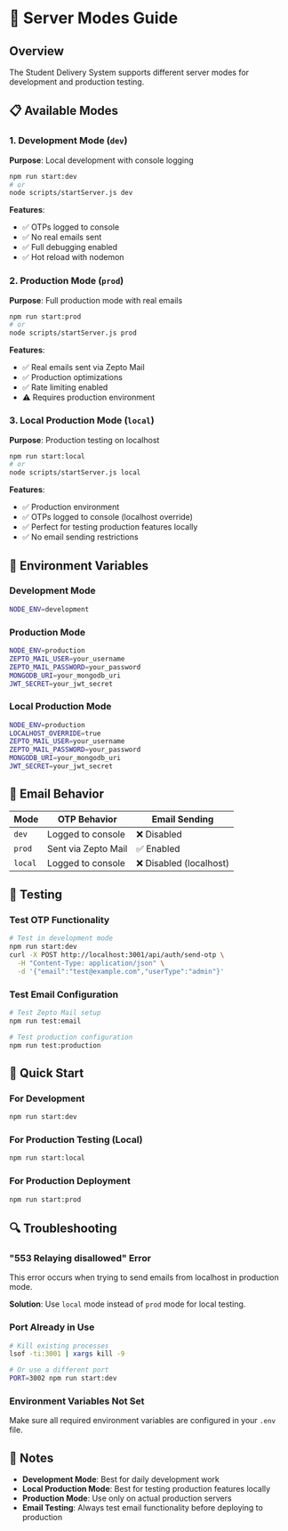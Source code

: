 # 🚀 Server Modes Guide

## Overview
The Student Delivery System supports different server modes for development and production testing.

## 📋 Available Modes

### 1. Development Mode (`dev`)
**Purpose**: Local development with console logging
```bash
npm run start:dev
# or
node scripts/startServer.js dev
```

**Features**:
- ✅ OTPs logged to console
- ✅ No real emails sent
- ✅ Full debugging enabled
- ✅ Hot reload with nodemon

### 2. Production Mode (`prod`)
**Purpose**: Full production mode with real emails
```bash
npm run start:prod
# or
node scripts/startServer.js prod
```

**Features**:
- ✅ Real emails sent via Zepto Mail
- ✅ Production optimizations
- ✅ Rate limiting enabled
- ⚠️ Requires production environment

### 3. Local Production Mode (`local`)
**Purpose**: Production testing on localhost
```bash
npm run start:local
# or
node scripts/startServer.js local
```

**Features**:
- ✅ Production environment
- ✅ OTPs logged to console (localhost override)
- ✅ Perfect for testing production features locally
- ✅ No email sending restrictions

## 🔧 Environment Variables

### Development Mode
```bash
NODE_ENV=development
```

### Production Mode
```bash
NODE_ENV=production
ZEPTO_MAIL_USER=your_username
ZEPTO_MAIL_PASSWORD=your_password
MONGODB_URI=your_mongodb_uri
JWT_SECRET=your_jwt_secret
```

### Local Production Mode
```bash
NODE_ENV=production
LOCALHOST_OVERRIDE=true
ZEPTO_MAIL_USER=your_username
ZEPTO_MAIL_PASSWORD=your_password
MONGODB_URI=your_mongodb_uri
JWT_SECRET=your_jwt_secret
```

## 📧 Email Behavior

| Mode | OTP Behavior | Email Sending |
|------|-------------|---------------|
| `dev` | Logged to console | ❌ Disabled |
| `prod` | Sent via Zepto Mail | ✅ Enabled |
| `local` | Logged to console | ❌ Disabled (localhost) |

## 🧪 Testing

### Test OTP Functionality
```bash
# Test in development mode
npm run start:dev
curl -X POST http://localhost:3001/api/auth/send-otp \
  -H "Content-Type: application/json" \
  -d '{"email":"test@example.com","userType":"admin"}'
```

### Test Email Configuration
```bash
# Test Zepto Mail setup
npm run test:email

# Test production configuration
npm run test:production
```

## 🚀 Quick Start

### For Development
```bash
npm run start:dev
```

### For Production Testing (Local)
```bash
npm run start:local
```

### For Production Deployment
```bash
npm run start:prod
```

## 🔍 Troubleshooting

### "553 Relaying disallowed" Error
This error occurs when trying to send emails from localhost in production mode.

**Solution**: Use `local` mode instead of `prod` mode for local testing.

### Port Already in Use
```bash
# Kill existing processes
lsof -ti:3001 | xargs kill -9

# Or use a different port
PORT=3002 npm run start:dev
```

### Environment Variables Not Set
Make sure all required environment variables are configured in your `.env` file.

## 📝 Notes

- **Development Mode**: Best for daily development work
- **Local Production Mode**: Best for testing production features locally
- **Production Mode**: Use only on actual production servers
- **Email Testing**: Always test email functionality before deploying to production
